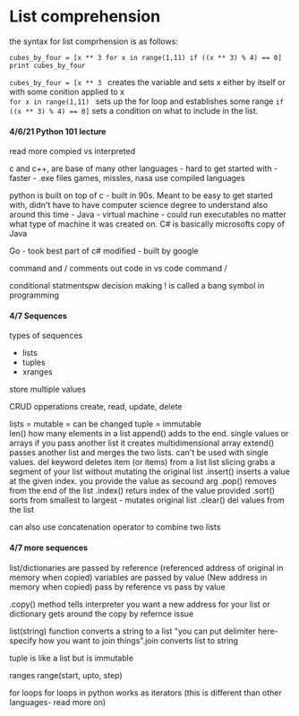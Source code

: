 # List comprehension

the syntax for list comprhension is as follows:

```
cubes_by_four = [x ** 3 for x in range(1,11) if ((x ** 3) % 4) == 0]
print cubes_by_four
```
`cubes_by_four = [x ** 3 `
creates the variable and sets x either by itself or with some conition applied to x  
`for x in range(1,11) `
sets up the for loop and establishes some range `if ((x ** 3) % 4) == 0]` sets a condition on what to include in the list.

#### 4/6/21 Python 101 lecture
read more compied vs interpreted 

c and c++,  are base of many other languages - hard to get started with - faster - .exe files
games, missles, nasa use compiled languages

python is built on top of c - built in 90s. Meant to be easy to get started with, didn't have to have computer science degree to understand
also around this time - Java - virtual machine - could run executables no matter what type of machine it was created on.
C# is basically microsofts copy of Java

Go - took best part of c# modified - built by google

command and / comments out code in vs code
command /

conditional statmentspw
decision making
! is called a bang symbol in programming

#### 4/7 Sequences

types of sequences
 - lists
 - tuples
 - xranges

 store multiple values

 CRUD opperations
 create, read, update, delete

lists = mutable = can be changed
tuple = immutable  
len() how many elements in a list
append() adds to the end. single values or arrays if you pass another list it creates multidimensional array
extend() passes another list and merges the two lists. can't be used with single values.
del keyword deletes item (or items) from a list
list slicing grabs a segment of your list without mutating the original list
.insert() inserts a value at the given index. you provide the value as secound arg
.pop() removes from the end of the list
.index() returs index of the value provided
.sort() sorts from smallest to largest - mutates original list
.clear() del values from the list

can also use concatenation operator to combine two lists

#### 4/7 more sequences



list/dictionaries are passed by reference (referenced address of original in memory when copied)
variables are passed by value (New address in memory when copied)
pass by reference vs pass by value 

.copy() method tells interpreter you want a new address for your list or dictionary
gets around the copy by refernce issue

list(string) function converts a string to a list
"you can put delimiter here- specify how you want to join things".join converts list to string

tuple is like a list but is immutable

ranges 
range(start, upto, step)


for loops
for loops in python works as iterators (this is different than other languages- read more on)
